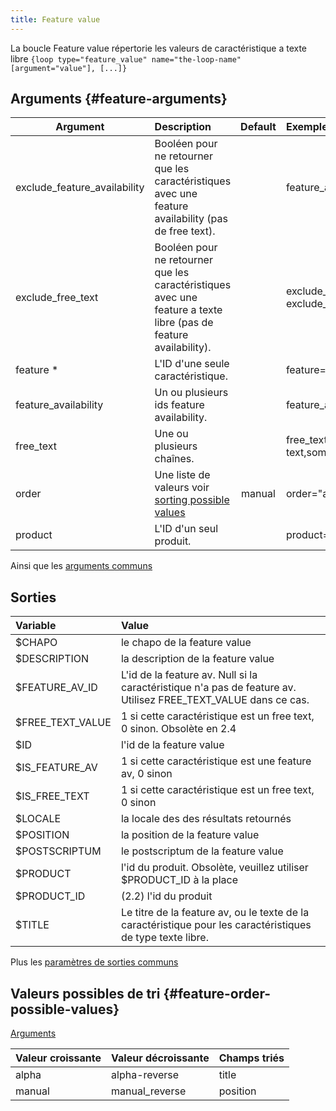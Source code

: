 ```yaml
---
title: Feature value
---
```


La boucle Feature value répertorie les valeurs de caractéristique a texte libre
`{loop type="feature_value" name="the-loop-name" [argument="value"], [...]}`

## Arguments {#feature-arguments}

| Argument                     | Description                                                                                                      | Default | Exemple                                           |
|------------------------------|:-----------------------------------------------------------------------------------------------------------------|:-------:|:--------------------------------------------------|
| exclude_feature_availability | Booléen pour ne retourner que les caractéristiques avec une feature availability (pas de free text).             |         | feature_availability="true"                       |
| exclude_free_text            | Booléen pour ne retourner que les caractéristiques avec une feature a texte libre (pas de feature availability). |         | exclude_free_text="1" or exclude_free_text="true" |
| feature *                    | L'ID d'une seule caractéristique.                                                                                |         | feature="2"                                       |
| feature_availability         | Un ou plusieurs ids feature availability.                                                                        |         | feature_availability="2,5"                        |
| free_text                    | Une ou plusieurs chaînes.                                                                                        |         | free_text="some text,some other text"             |
| order                        | Une liste de valeurs voir [sorting possible values](#feature-order-possible-values)                              | manual  | order="alpha_reverse"                             |
| product                      | L'ID d'un seul produit.                                                                                          |         | product="9"                                       |

Ainsi que les [arguments communs](./global_arguments)

## Sorties

| Variable         | Value                                                                                                          |
|:-----------------|:---------------------------------------------------------------------------------------------------------------|
| $CHAPO           | le chapo de la feature value                                                                                   |
| $DESCRIPTION     | la description de la feature value                                                                             |
| $FEATURE_AV_ID   | L'id de la feature av. Null si la caractéristique n'a pas de feature av. Utilisez FREE_TEXT_VALUE dans ce cas. |
| $FREE_TEXT_VALUE | 1 si cette caractéristique est un free text, 0 sinon. Obsolète en 2.4                                          |
| $ID              | l'id de la feature value                                                                                       |
| $IS_FEATURE_AV   | 1 si cette caractéristique est une feature av, 0 sinon                                                         |
| $IS_FREE_TEXT    | 1 si cette caractéristique est un free text, 0 sinon                                                           |
| $LOCALE          | la locale des des résultats retournés                                                                          |
| $POSITION        | la position de la feature value                                                                                |
| $POSTSCRIPTUM    | le postscriptum de la feature value                                                                            |
| $PRODUCT         | l'id du produit. Obsolète, veuillez utiliser $PRODUCT_ID à la place                                            |
| $PRODUCT_ID      | (2.2) l'id du produit                                                                                          |
| $TITLE           | Le titre de la feature av, ou le texte de la caractéristique pour les caractéristiques de type texte libre.    |

Plus les [paramètres de sorties communs](./global_outputs)

## Valeurs possibles de tri {#feature-order-possible-values}
[Arguments](#feature-arguments)

| Valeur croissante | Valeur décroissante | Champs triés |
|-------------------|---------------------|:-------------|
| alpha             | alpha-reverse       | title        |
| manual            | manual_reverse      | position     |
